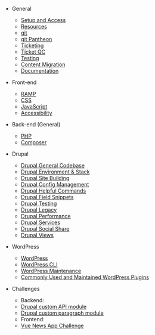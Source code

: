 * General

  * [Setup and Access](general/onboarding/local_setup.md)
  * [Resources](general/onboarding/resources.md)
  * [git](general/git/standards.md)
  * [git Pantheon](general/git/pantheon.md)
  * [Ticketing](general/ticketing/overview.md)
  * [Ticket QC](general/ticketing/ticket_qc.md)
  * [Testing](general/testing/overview.md)
  * [Content Migration](general/content_migration/overview.md)
  * [Documentation](general/documentation/documentation.md)

* Front-end

  * [RAMP](front-end/ramp.md)
  * [CSS](front-end/css.md)
  * [JavaScript](front-end/js.md)
  * [Accessibility](front-end/accessibility.md)

* Back-end (General)

  * [PHP](back-end/php/standards.md)
  * [Composer](back-end/php/composer.md)

* Drupal

  * [Drupal General Codebase](back-end/drupal/drupal.md)
  * [Drupal Environment & Stack](back-end/drupal/drupal-environment.md)
  * [Drupal Site Building](back-end/drupal/drupal-sitebuilding.md)
  * [Drupal Config Management](back-end/drupal/drupal-config-management.md)
  * [Drupal Helpful Commands](back-end/drupal/drupal-helpfull-commands.md)
  * [Drupal Field Snippets](back-end/drupal/drupal-field-snippets.md)
  * [Drupal Testing](back-end/drupal/drupal-testing.md)
  * [Drupal Legacy](back-end/drupal/drupal-legacy.md)
  * [Drupal Performance](back-end/drupal/drupal-performance.md)
  * [Drupal Services](back-end/drupal/drupal-services.md)
  * [Drupal Social Share](back-end/drupal/drupal-social-share.md)
  * [Drupal Views](back-end/drupal/drupal-views.md)

* WordPress

  * [WordPress](back-end/wordpress/wordpress.md)
  * [WordPress CLI](back-end/wordpress/wordpress-cli.md)
  * [WordPress Maintenance](back-end/wordpress/wordpress-maintenance.md)
  * [Commonly Used and Maintained WordPress Plugins](back-end/wordpress/wordpress-plugins.md)

* Challenges

  * Backend:
  * [Drupal custom API module](challenges/drupal-api-module.md)
  * [Drupal custom paragraph module](challenges/drupal-paragraph-module.md)
  * Frontend:
  * [Vue News App Challenge](challenges/vue-challenge.md)

